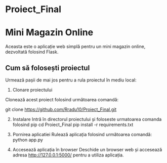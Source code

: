# Proiect_Final

# Mini Magazin Online

Aceasta este o aplicație web simplă pentru un mini magazin online, dezvoltată folosind Flask.

## Cum să folosești proiectul

Urmează pașii de mai jos pentru a rula proiectul în mediu local:

1. Clonare proiectului

Clonează acest proiect folosind următoarea comandă:


git clone https://github.com/Rradu10/Proiect_Final.git

2. Instalare 
Intră în directorul proiectului și foloseste urmatoarea comanda folosind pip
cd Proiect_Final
pip install -r requirements.txt

3. Pornirea aplicatiei
Rulează aplicația folosind următoarea comandă:
python app.py

4. Accesează aplicația în browser
Deschide un browser web și accesează adresa http://127.0.0.1:5000/ pentru a utiliza aplicația.